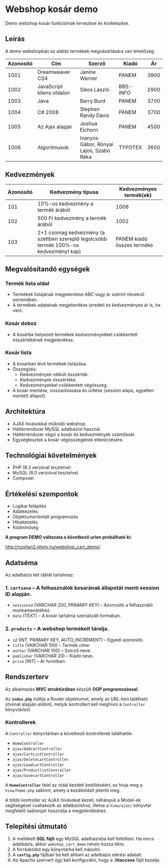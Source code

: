 # Webshop kosár demo

Demo webshop kosár funkcióinak tervezése és kivitelezése.

## Leírás

A demo webshopban az alábbi termékek megvásárlására van lehetőség:

| Azonosító | Cím                    | Szerző                                      | Kiadó    | Ár  |
|-----------|------------------------|---------------------------------------------|---------|-----|
| 1001      | Dreamweaver CS4        | Janine Warner                              | PANEM   | 3900 |
| 1002      | JavaScript kliens oldalon | Sikos László                            | BBS-INFO | 2900 |
| 1003      | Java                   | Barry Burd                                 | PANEM   | 3700 |
| 1004      | C# 2008                | Stephen Randy Davis                        | PANEM   | 3700 |
| 1005      | Az Ajax alapjai        | Joshua Eichorn                             | PANEM   | 4500 |
| 1006      | Algoritmusok           | Ivanyos Gábor, Rónyai Lajos, Szabó Réka    | TYPOTEX | 3600 |

## Kedvezmények

| Azonosító | Kedvezmény típusa | Kedvezményes termék(ek) |
|-----------|------------------|-------------------------|
| 101       | 10%-os kedvezmény a termék árából | 1006 |
| 102       | 500 Ft kedvezmény a termék árából | 1002 |
| 103       | 2+1 csomag kedvezmény (a szettben szereplő legolcsóbb termék 100%-os kedvezményt kap) | PANEM kiadó összes terméke |

## Megvalósítandó egységek

### Termék lista oldal

- Termékek listájának megjelenítése ABC vagy ár szerint növekvő sorrendben.
- A termékek adatainak megjelenítése (eredeti és kedvezményes ár is, ha van).

### Kosár doboz

- A kosárba helyezett termékek kedvezményekkel csökkentett összértékének megjelenítése.

### Kosár lista

- A kosárban lévő termékek listázása.
- Összegzés:
  - Kedvezmények nélküli összérték.
  - Kedvezmények összértéke.
  - Kedvezményekkel csökkentett végösszeg.
- A kosár mentése, visszaolvasása és ürítése (session alapú, egyetlen mentett állapot).

## Architektúra

- AJAX hívásokkal működő webshop.
- Háttérrendszer MySQL adatbázist használ.
- Háttérrendszer végzi a kosár és kedvezmények számítását.
- Egységtesztek a kosár végösszegének ellenőrzésére.

## Technológiai követelmények

- PHP (8.3 verzóval tesztelve)
- MySQL (8.0 verzióval tesztelve) 
- Composer

## Értékelési szempontok

- Logikai felépítés
- Adatkezelés
- Objektumorientált programozás
- Hibakezelés
- Kódminőség

**A program DEMO változata a következő urlen probálható ki:**

http://nzoltan2.nhely.hu/webshop_cart_demo/

## Adatséma

Az adatbázis két táblát tartalmaz:

### 1. `cartsave` – A felhasználók kosarának állapotát menti session ID alapján.

- `sessionid` (VARCHAR 200, PRIMARY KEY) – Azonosító a felhasználó munkamenetéhez.
- `data` (TEXT) – A kosár tartalma szerializált formában.

### 2. `products` – A webshop termékeit tárolja.

- `id` (INT, PRIMARY KEY, AUTO\_INCREMENT) – Egyedi azonosító.
- `title` (VARCHAR 100) – Termék címe.
- `author` (VARCHAR 100) – Szerző neve.
- `publisher` (VARCHAR 20) – Kiadó neve.
- `price` (INT) – Ár forintban.

## Rendszerterv

Az alkalmazás **MVC struktúrában** készült **OOP programozással**.

Az **`index.php`** indítja a Router objektumot, amely az URL-ben található útvonal alapján eldönti, melyik kontrollert kell meghívni a `Controller` könyvtárból.

### Kontrollerek

A `Controller` könyvtárban a következő kontrollerek találhatók:

- `HomeController`
- `ajax/AddcartController`
- `ajax/CartListController`
- `ajax/DeletecartController`
- `ajax/LoadcartController`
- `ajax/ProductlistController`
- `ajax/SavecartController`

A **`HomeController`** felel az oldal kezdeti betöltéséért, ez hívja meg a `View/home.php` sablont, amely a kezdőoldalt jeleníti meg.

A többi kontroller az AJAX hívásokat kezeli, néhányuk a Model-ek segítségével csatlakozik az adatbázishoz, illetve a `View/ajax/` könyvtár megfelelő sablonjait használja a megjelenítéshez.

## Telepítési útmutató

1. A mellékelt **SQL fájlt** egy MySQL adatbázisba kell feltölteni. Ha nincs adatbázis, akkor `webshop_cart_demo` néven hozza létre.
2. A forráskódot egy könyvtárba kell másolni.
3. A **`config.php`** fájlban be kell állítani az adatbázis elérési adatait.
4. Az Apache szervert úgy kell konfigurálni, hogy a **.htaccess** fájlt kezelje.

